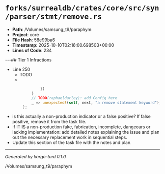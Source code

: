 # `forks/surrealdb/crates/core/src/syn/parser/stmt/remove.rs`

- **Path**: /Volumes/samsung_t9/paraphym
- **Project**: core
- **File Hash**: 58e99ba6  
- **Timestamp**: 2025-10-10T02:16:00.698503+00:00  
- **Lines of Code**: 234

---## Tier 1 Infractions 


- Line 250
  - TODO
  - 

```rust
				})
			}
			// TODO(raphaeldarley): add Config here
			_ => unexpected!(self, next, "a remove statement keyword"),
		};
```

- is this actually a non-production indicator or a false positive? If false positive, remove it from the task file.
- If IT IS a non-production fake, fabrication, incomplete, dangeours or lacking implementation: add detailed notes explaining the issue and plan out the necessary replacement work in sequential steps. 
- Update this section of the task file with the notes and plan.

---

*Generated by kargo-turd 0.1.0*

/Volumes/samsung_t9/paraphym